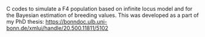 C codes to simulate a F4 population based on infinite locus model and for the Bayesian estimation of breeding values. This was developed as a part of my PhD thesis: https://bonndoc.ulb.uni-bonn.de/xmlui/handle/20.500.11811/5102
